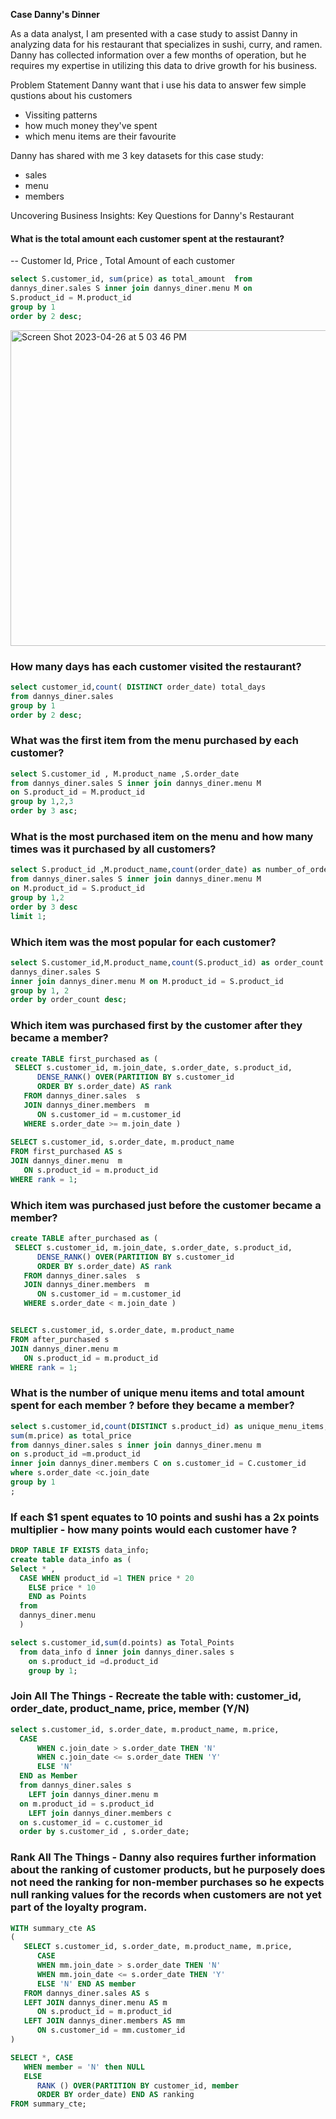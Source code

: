 
**Case Danny's Dinner**

 

As a data analyst, I am presented with a case study to assist Danny in analyzing data for his restaurant that specializes in sushi, curry, and ramen. Danny has collected information over a few months of operation, but he requires my expertise in utilizing this data to drive growth for his business.

Problem Statement
Danny want that i use his data to answer few simple qustions about his customers 
* Vissiting patterns
* how much money they've spent 
* which menu items are their favourite 
 
Danny has shared with me  3 key datasets for this case study:
* sales
* menu
* members


Uncovering Business Insights: Key Questions for Danny's Restaurant

#### What is the total amount each customer spent at the restaurant?
-- Customer Id, Price , Total Amount of each customer 
````sql
select S.customer_id, sum(price) as total_amount  from 
dannys_diner.sales S inner join dannys_diner.menu M on 
S.product_id = M.product_id 
group by 1
order by 2 desc;
````
<img width="505" alt="Screen Shot 2023-04-26 at 5 03 46 PM" src="https://user-images.githubusercontent.com/51711008/234510808-6d7fbfb0-f7f6-49e4-a943-d02ae983e1a9.png">

### How many days has each customer visited the restaurant?
````sql
select customer_id,count( DISTINCT order_date) total_days 
from dannys_diner.sales 
group by 1
order by 2 desc;
````

### What was the first item from the menu purchased by each customer?
````sql
select S.customer_id , M.product_name ,S.order_date
from dannys_diner.sales S inner join dannys_diner.menu M 
on S.product_id = M.product_id
group by 1,2,3
order by 3 asc;
````

### What is the most purchased item on the menu and how many times was it purchased by all customers?
````sql
select S.product_id ,M.product_name,count(order_date) as number_of_orders
from dannys_diner.sales S inner join dannys_diner.menu M
on M.product_id = S.product_id
group by 1,2
order by 3 desc
limit 1;
````

### Which item was the most popular for each customer?

````sql
select S.customer_id,M.product_name,count(S.product_id) as order_count from 
dannys_diner.sales S
inner join dannys_diner.menu M on M.product_id = S.product_id
group by 1, 2
order by order_count desc;

````
### Which item was purchased first by the customer after they became a member?
````sql
create TABLE first_purchased as (
 SELECT s.customer_id, m.join_date, s.order_date, s.product_id,
      DENSE_RANK() OVER(PARTITION BY s.customer_id
      ORDER BY s.order_date) AS rank
   FROM dannys_diner.sales  s
   JOIN dannys_diner.members  m
      ON s.customer_id = m.customer_id
   WHERE s.order_date >= m.join_date )
 
SELECT s.customer_id, s.order_date, m.product_name 
FROM first_purchased AS s
JOIN dannys_diner.menu  m
   ON s.product_id = m.product_id
WHERE rank = 1;

````

### Which item was purchased just before the customer became a member?

````sql
create TABLE after_purchased as (
 SELECT s.customer_id, m.join_date, s.order_date, s.product_id,
      DENSE_RANK() OVER(PARTITION BY s.customer_id
      ORDER BY s.order_date) AS rank
   FROM dannys_diner.sales  s
   JOIN dannys_diner.members  m
      ON s.customer_id = m.customer_id
   WHERE s.order_date < m.join_date )


SELECT s.customer_id, s.order_date, m.product_name 
FROM after_purchased s 
JOIN dannys_diner.menu m
   ON s.product_id = m.product_id
WHERE rank = 1;

````

### What is the number of unique menu items and total amount spent for each member ? before they became a member?
```sql
select s.customer_id,count(DISTINCT s.product_id) as unique_menu_items,
sum(m.price) as total_price
from dannys_diner.sales s inner join dannys_diner.menu m
on s.product_id =m.product_id
inner join dannys_diner.members C on s.customer_id = C.customer_id
where s.order_date <c.join_date 
group by 1
;
```
### If each $1 spent equates to 10 points and sushi has a 2x points multiplier -  how many points would each customer have ?

```sql
DROP TABLE IF EXISTS data_info;
create table data_info as (
Select * ,
  CASE WHEN product_id =1 THEN price * 20 
    ELSE price * 10
    END as Points
  from
  dannys_diner.menu
  )

select s.customer_id,sum(d.points) as Total_Points 
  from data_info d inner join dannys_diner.sales s
    on s.product_id =d.product_id
    group by 1;
```

### Join All The Things - Recreate the table with: customer_id, order_date, product_name, price, member (Y/N)

```sql
select s.customer_id, s.order_date, m.product_name, m.price,
  CASE 
      WHEN c.join_date > s.order_date THEN 'N'
      WHEN c.join_date <= s.order_date THEN 'Y'
      ELSE 'N'
  END as Member
  from dannys_diner.sales s
    LEFT join dannys_diner.menu m
  on m.product_id = s.product_id
    LEFT join dannys_diner.members c 
  on s.customer_id = c.customer_id  
  order by s.customer_id , s.order_date;
 ``` 
 
 ### Rank All The Things - Danny also requires further information about the ranking of customer products, but he purposely does not need the ranking for non-member purchases so he expects null ranking values for the records when customers are not yet part of the loyalty program.
 
```sql 
WITH summary_cte AS 
(
   SELECT s.customer_id, s.order_date, m.product_name, m.price,
      CASE
      WHEN mm.join_date > s.order_date THEN 'N'
      WHEN mm.join_date <= s.order_date THEN 'Y'
      ELSE 'N' END AS member
   FROM dannys_diner.sales AS s
   LEFT JOIN dannys_diner.menu AS m
      ON s.product_id = m.product_id
   LEFT JOIN dannys_diner.members AS mm
      ON s.customer_id = mm.customer_id
)

SELECT *, CASE
   WHEN member = 'N' then NULL
   ELSE
      RANK () OVER(PARTITION BY customer_id, member
      ORDER BY order_date) END AS ranking
FROM summary_cte;

```



